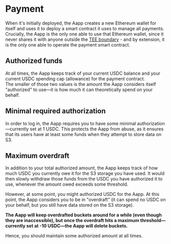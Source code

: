# Payment

When it's initially deployed, the Aapp creates a new Ethereum wallet for itself and uses it to deploy a smart contract it uses to manage all payments. Crucially, the Aapp is the only one able to use that Ethereum wallet, since it never shares it with anyone outside the [TEE boundary](./ATTESTATION.md) - and by extension, it is the only one able to operate the payment smart contract.

## Authorized funds

At all times, the Aapp keeps track of your current USDC balance and your current USDC spending cap (allowance) for the payment contract.  
The smaller of those two values is the amount the Aapp considers itself "authorized" to use—it is how much it can theoretically spend on your behalf.

## Minimal required authorization

In order to log in, the Aapp requires you to have some minimal authorization—currently set at 1 USDC. This protects the Aapp from abuse, as it ensures that its users have at least some funds when they attempt to store data on S3.

## Maximum overdraft

In addition to your total authorized amount, the Aapp keeps track of how much USDC you currently owe it for the S3 storage you have used. It would then slowly withdraw those funds from the USDC you have authorized it to use, whenever the amount owed exceeds some threshold.

However, at some point, you might authorized USDC for the Aapp. At this point, the Aapp considers you to be in "overdraft" (it can spend no USDC on your behalf, but you still have data stored on the S3 storage).

**The Aapp will keep overdrafted buckets around for a while (even though they are inaccessible), but once the overdraft hits a maximum threshold—currently set at -10 USDC—the Aapp will delete buckets.**

Hence, you should maintain some authorized amount at all times.
